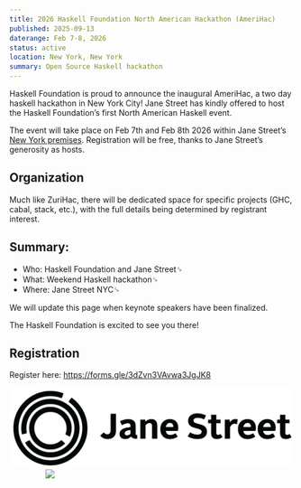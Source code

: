 ```yaml
---
title: 2026 Haskell Foundation North American Hackathon (AmeriHac)
published: 2025-09-13
daterange: Feb 7-8, 2026
status: active
location: New York, New York
summary: Open Source Haskell hackathon
---
```


Haskell Foundation is proud to announce the inaugural AmeriHac, a two day
haskell hackathon in New York City! Jane Street has kindly offered to host the
Haskell Foundation’s first North American Haskell event.

The event will take place on Feb 7th and Feb 8th 2026 within Jane Street’s [New
York premises](https://maps.app.goo.gl/eHweQfEGkRJiYkct6). Registration will be
free, thanks to Jane Street’s generosity as hosts.

## Organization

Much like ZuriHac, there will be dedicated space for specific projects (GHC,
cabal, stack, etc.), with the full details being determined by registrant
interest.

## Summary:

* Who: Haskell Foundation and Jane Street␍
* What: Weekend Haskell hackathon␍
* Where: Jane Street NYC␍

We will update this page when keynote speakers have been finalized.

The Haskell Foundation is excited to see you there!

## Registration

Register here: https://forms.gle/3dZvn3VAvwa3JgJK8


<div class="flex flex-wrap items-center justify-center"><a class="block w-48" style="margin-right: 4rem"><img src="/assets/images/partners/Jane_Street.png"></a><a class="block w-48" style="margin-left: 4rem;"><img src="/assets/images/logos/hf-logo-400px-alpha.png"></a></div>
